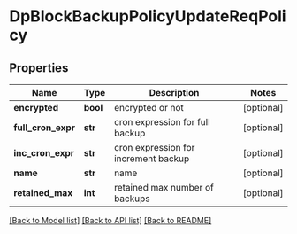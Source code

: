 # DpBlockBackupPolicyUpdateReqPolicy

## Properties
Name | Type | Description | Notes
------------ | ------------- | ------------- | -------------
**encrypted** | **bool** | encrypted or not | [optional] 
**full_cron_expr** | **str** | cron expression for full backup | [optional] 
**inc_cron_expr** | **str** | cron expression for increment backup | [optional] 
**name** | **str** | name | [optional] 
**retained_max** | **int** | retained max number of backups | [optional] 

[[Back to Model list]](../README.md#documentation-for-models) [[Back to API list]](../README.md#documentation-for-api-endpoints) [[Back to README]](../README.md)


